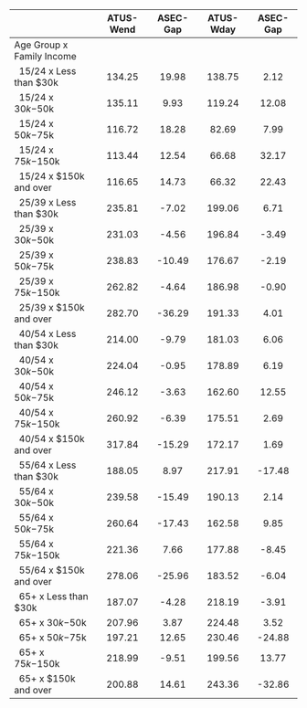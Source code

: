 
|                      |    ATUS-Wend |     ASEC-Gap |    ATUS-Wday |     ASEC-Gap |
| -------------------- | :----------: | :----------: | :----------: | :----------: |
| Age Group x Family Income |              |              |              |              |
| &nbsp;&nbsp;15/24 x Less than $30k |       134.25 |        19.98 |       138.75 |         2.12 |
| &nbsp;&nbsp;15/24 x $30k-$50k |       135.11 |         9.93 |       119.24 |        12.08 |
| &nbsp;&nbsp;15/24 x $50k-$75k |       116.72 |        18.28 |        82.69 |         7.99 |
| &nbsp;&nbsp;15/24 x $75k-$150k |       113.44 |        12.54 |        66.68 |        32.17 |
| &nbsp;&nbsp;15/24 x $150k and over |       116.65 |        14.73 |        66.32 |        22.43 |
| &nbsp;&nbsp;25/39 x Less than $30k |       235.81 |        -7.02 |       199.06 |         6.71 |
| &nbsp;&nbsp;25/39 x $30k-$50k |       231.03 |        -4.56 |       196.84 |        -3.49 |
| &nbsp;&nbsp;25/39 x $50k-$75k |       238.83 |       -10.49 |       176.67 |        -2.19 |
| &nbsp;&nbsp;25/39 x $75k-$150k |       262.82 |        -4.64 |       186.98 |        -0.90 |
| &nbsp;&nbsp;25/39 x $150k and over |       282.70 |       -36.29 |       191.33 |         4.01 |
| &nbsp;&nbsp;40/54 x Less than $30k |       214.00 |        -9.79 |       181.03 |         6.06 |
| &nbsp;&nbsp;40/54 x $30k-$50k |       224.04 |        -0.95 |       178.89 |         6.19 |
| &nbsp;&nbsp;40/54 x $50k-$75k |       246.12 |        -3.63 |       162.60 |        12.55 |
| &nbsp;&nbsp;40/54 x $75k-$150k |       260.92 |        -6.39 |       175.51 |         2.69 |
| &nbsp;&nbsp;40/54 x $150k and over |       317.84 |       -15.29 |       172.17 |         1.69 |
| &nbsp;&nbsp;55/64 x Less than $30k |       188.05 |         8.97 |       217.91 |       -17.48 |
| &nbsp;&nbsp;55/64 x $30k-$50k |       239.58 |       -15.49 |       190.13 |         2.14 |
| &nbsp;&nbsp;55/64 x $50k-$75k |       260.64 |       -17.43 |       162.58 |         9.85 |
| &nbsp;&nbsp;55/64 x $75k-$150k |       221.36 |         7.66 |       177.88 |        -8.45 |
| &nbsp;&nbsp;55/64 x $150k and over |       278.06 |       -25.96 |       183.52 |        -6.04 |
| &nbsp;&nbsp;65+ x Less than $30k |       187.07 |        -4.28 |       218.19 |        -3.91 |
| &nbsp;&nbsp;65+ x $30k-$50k |       207.96 |         3.87 |       224.48 |         3.52 |
| &nbsp;&nbsp;65+ x $50k-$75k |       197.21 |        12.65 |       230.46 |       -24.88 |
| &nbsp;&nbsp;65+ x $75k-$150k |       218.99 |        -9.51 |       199.56 |        13.77 |
| &nbsp;&nbsp;65+ x $150k and over |       200.88 |        14.61 |       243.36 |       -32.86 |

